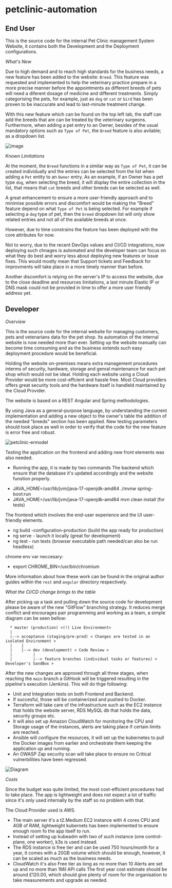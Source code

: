 # petclinic-automation

## End User

This is the source code for the internal Pet Clinic management System Website, it contains both the Development and the Deployment configurations.

*What's New*

Due to high demand and to reach high standards for the business needs, a new feature has been added to the website: `Breed`.
This feature was requested and implemented to help the veterinary practice prepare in a more precise manner before the appointments as different breeds of pets will need a diferent dosage of medicine and different treatments.
Simply categorising the pets, for example, just as `dog` or `cat` or `bird` has been proven to be inaccurate and lead to last-minute treatment change.

With this new feature which can be found on the top left tab, the staff can add the breeds that are can be treated by the veterinary surgeons.
Furthermore, when adding a pet entry to an Owner, besides of the usual mandatory options such as `Type of Pet`, the `Breed` feature is also avilable; as a dropdown list.


![image](https://github.com/user-attachments/assets/92a6d026-0de9-4062-9693-83f430b42000)



*Known Limitations*

At the moment, the `Breed` functions in a similar way as `Type of Pet`, it can be created individually and the entries can be selected from the list when adding a `Pet` entity to an `Owner` entry.
As an example, if an Owner has a pet type `dog`, when selecting the breed, it will display the entire collection in the list, that means that `cat` breeds and other breeds can be selected as well.

A great enhancement to ensure a more user-friendly approach and to minimise possible errors and discomfort would be making the "Breed" feature depend on what `Type of Pet` is being selected.
For example if selecting a `dog` type of pet, then the `breed` dropdown list will only show related entries and not all of the available breeds at once.

However, due to time constrains the feature has been deployed with the core attributes for now.

Not to worry, due to the recent DevOps values and CI/CD integrations, now deploying such chnages is automated and the developer team can focus on what they do best and worry less about deploying new features or issue fixes.
This would mostly mean that Support tickets and Feedback for improvments will take place in a more timely manner than before.

Another discomfort is relying on the server's IP to access the website, due to the close deadline and resources limitations, a last minute Elastic IP or DNS mask could not be provided in time to offer a more user friendly address yet.


## Developer 

*Overview*

This is the source code for the internal website for managing customers, pets and vetenarians data for the pet shop. Its automation of the internal website is now needed more than ever. Setting up the website manually can become time consuming and as the business extends such easy deployment procedure would be beneficial. 

Holding the website on-premises means extra management procedures interms of security, hardware, storage and genral maintenance for each pet shop which would not be ideal. Holding each website using a Cloud Provider would be more cost-effcient and hassle free. Most Cloud providers offers great security tools and the hardware itself is handleld maintained by the Cloud Provider.

The website is based on a REST Angular and Spring methodologies.

By using Java as a general-purpose language, by understanding the current implementation and adding a new object to the owner's table the addition of the needed "breeds" section has been applied. New testing parameters should took place as well in order to verify that the code for the new feature is error free and robust.

![petclinic-ermodel](https://github.com/user-attachments/assets/fe595d09-014b-47a5-b13c-4bf866689592)


Testing the application on the frontend and adding new front elements was also needed.

* Running the app, it is made by two commands
The backend which ensure that the database it's updated accordingly and the website funstion properly.

- JAVA_HOME=/usr/lib/jvm/java-17-openjdk-amd64 ./mvnw spring-boot:run
- JAVA_HOME=/usr/lib/jvm/java-17-openjdk-amd64 mvn clean install (for tests)

The frontend which involves the end-user experience and the UI user-friendly elements.

- ng build -configuration-production (build the app ready for production)
- ng serve - launch it locally (great for development)
- ng test  - run tests (browser executable path needed/can also be run headless)

chrome env var neccesary: 
- export CHROME_BIN=/usr/bin/chromium

More information about how these work can be found in the original author guides within the `rest` and `angular` directory respectively.

*What the CI/CD change brings to the table*

After picking up a task and pulling down the source code for development please be aware of the new "GitFlow" branching strategy.
It reduces merge conflict and encourages pair programming and working as a team, a simple diagram can be seen bellow:

```
  * master (production) <(!) Live Environment>
  |
  |--> acceptance (staging/pre-prod) < Changes are tested in an isolated Environment >
  |    |
  |    |--> dev (development) < Code Review >
  |         |
  |         |--> feature branches (individual tasks or features) < Developer's SandBox >
```

After the new changes are approved through all three stages, when reaching the `main` branch a GitHook will be triggered resulting in the pipeline's execution (Jenkins).
This will do thge following:

- Unit and Integration tests on both Frontend and Backend.
- If succesful, those will be containerized and pushed to Docker.
- Terraform will take care of the infrastructure such as the EC2 instance that holds the website server, RDS MySQL db that holds the data, security groups etc.
- It will also set up Amazon CloudWatch for monitoring the CPU and Storage usage of the instances, alerts are taking place if certain limits are reached.
- Ansible will configure the resources, it will set up the kubernetes to pull the Docker images from earlier and orchestrate them keeping the application up and running.
- An OWASP Zap security scan will take place to ensure no Critical vulnerbilities have been regressed.



![Diagram](https://github.com/user-attachments/assets/4699637e-1380-4dab-8b94-b6a6343aa8df)




*Costs*

Since the budget was quite limited, the most cost-efficient procedures had to take place.
The app is lightweight and does not expect a lot of traffic since it's only used internally by the staff so no problem with that.

The Cloud Provider used is AWS.
- The main server it's a t2.Medium EC2 instance with 4 cores CPU and 4GB of RAM, lightweight kubernets has been implemented to ensure enough room fo the app itself to run.
- Instead of setting up kubeadm with two of such instance (one control-plane, one worker), k3s is used instead.
- The RDS instance is free tier and can be used 750 hours/month for a year, it comes with a 20GB volume which should be enough, however, it can be scaled as much as the business needs.
- CloudWatch it's also Free tier as long as no more than 10 Alerts are set up and no more than 1Mil API calls
The first year cost estimate should be around £120.00, which should give plenty of room for the organisation to take measurements and upgrade as needed.



